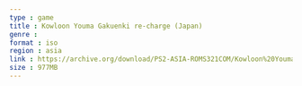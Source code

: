 ```yaml
---
type : game
title : Kowloon Youma Gakuenki re-charge (Japan)
genre : 
format : iso
region : asia
link : https://archive.org/download/PS2-ASIA-ROMS321COM/Kowloon%20Youma%20Gakuenki%20re-charge%20%28Japan%29.7z
size : 977MB
---
```


